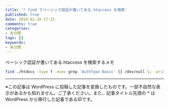 ```yaml
---
title: '* find でベーシック認証が書いてある.htaccess を検索'
published: true
date: 2010-01-28 17:25
comments: true
categories:
- 未分類
tags: []
keywords:
- 未分類
---
```

ベーシック認証が書いてある.htaccess を検索するメモ
```sh
find ./htdocs -type f -exec grep 'AuthType Basic' {} /dev/null \; -print
```

---
※この記事は WordPress に投稿した記事を変換したものです。一部不自然な表示があるかも知れません。ご了承ください。また、記事タイトル先頭の * は WordPress から移行した記事である印です。
